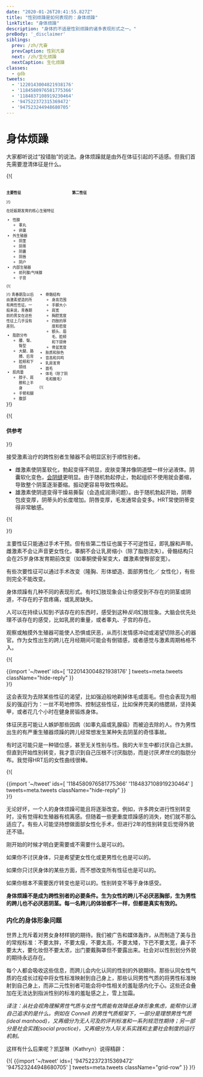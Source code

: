 ```yaml
---
date: "2020-01-26T20:41:55.827Z"
title: "性别烦躁是如何表现的：身体烦躁"
linkTitle: "身体烦躁"
description: "身体的不适是性别烦躁的诸多表现形式之一。"
preBody: '_disclaimer'
siblings:
  prev: /zh/亢奋
  prevCaption: 性别亢奋
  next: /zh/生化烦躁
  nextCaption: 生化烦躁
classes:
  - gdb
tweets:
  - '1220143004821938176'
  - '1184580976581775366'
  - '1184837108919230464'
  - '947522372315369472'
  - '947523244948680705'
---
```


# 身体烦躁

大家都听说过“投错胎”的说法。身体烦躁就是由外在体征引起的不适感。但我们首先需要澄清体征是什么。

{!{
<style>

.fact-grid h4 { font-weight: 600;grid-row: 1; }

.fact-grid li {break-inside: avoid;}

@media (min-width: 500px) {
  .fact-grid {
    display: grid;
    grid-template-columns: 1fr 2fr;
    grid-template-rows: min-content 1fr;
    grid-column-gap: 1em;
    font-size: 0.7em;
  }

  .fact-grid .two-col { column-count: 2; }
}

</style>
<div class="fact-grid ">
  <h4>主要性征</h4>
  <div>
}!}

在妊娠期发育的核心生殖特征

- 性腺
  - 睾丸
  - 卵巢
- 外生殖器
  - 阴茎
  - 阴蒂
  - 阴囊
  - 阴唇
  - 阴户
- 内部生殖器
  - 前列腺/气味腺
  - 子宫


{!{ </div>  <h4>第二性征</h4>
<div class="two-col"> }!}
青春期及以后由激素塑造的所有两性性征。一般来说，青春期前的男女在这些性征上几乎没有差别。

- 脂肪分布
  - 腰、臀、臀型
  - 大腿、胳膊、后背
  - 脸颊和下颌线
- 肌肉量
  - 脖子、肩膀和上半身
  - 手臂和腿
  - 腹部
- 骨骼结构
  - 身高范围
  - 手脚大小
  - 肩宽
  - 胸腔宽度
  - 四肢的厚度和密度
  - 额头、眉毛、脸颊和下颌骨
  - 骨盆宽度
- 肤质和肤色
- 音高和共鸣
- 乳房发育
- 面毛
- 体毛（除了阴毛和腋毛）


{!{ </div></div> }!}

{!{ <div class="gutter"><div class="card"><div class="card-body"><h4 class="card-title">供参考</h4> }!}

接受激素治疗的跨性别者生殖器不会明显区别于顺性别者。

- 雌激素使阴茎软化，勃起变得不明显，皮肤变薄并像阴道壁一样分泌液体。阴囊软化变色，[会阴缝](https://en.wikipedia.org/wiki/Perineal_raphe)更明显。由于随机勃起停止，勃起组织不使用就会萎缩，导致整个阴茎逐渐萎缩。振动更容易导致性唤起。
- 雄激素使阴道变得干燥易撕裂（会造成润滑问题）。由于随机勃起开始，阴蒂包皮变厚，阴蒂头的长度增加。阴唇变厚，毛发通常会变多。HRT常使阴蒂变得非常敏感。

{!{ </div></div></div> }!}

主要性征只能通过手术干预。但有些第二性征也属于不可逆性征，即乳腺和声带。雌激素不会让声音更女性化，睾酮不会让乳房缩小（除了脂肪流失）。骨骼结构只会在25岁身体发育期前改变（如睾酮使骨架变大，雌激素使臀部变宽）。

有些次要性征可以通过手术改变（隆胸、形体塑造、面部男性化／ 女性化），有些则完全不能改变。

身体烦躁有几种不同的表现形式。有时幻肢现象会让你感受到不存在的阴茎或阴道，不存在的子宫疼痛，或乳房缺失。

人可以在持续认知到*不*该存在的东西时，感受到这种*反向*幻肢现象。大脑会优先处理不该存在的感受，比如乳房的重量，或者睾丸、子宫的存在。

观察或触摸外生殖器可能使人恐惧或厌恶，从而引发情感冲动或渴望切除恶心的器官。作为女性出生的跨儿在月经期间可能会有倒错感，或者感觉与激素周期格格不入。

{!{ <div class="gutter">{{import '~/tweet' ids=[
  '1220143004821938176'
] tweets=meta.tweets className="hide-reply" }}</div> }!}

这会表现为去除某些性征的渴望，比如强迫般地剃掉体毛或面毛。但也会表现为相反的强迫行为：一丝不苟地修饰、控制这些性征，比如保养完美的络腮胡，坚持美甲，或者花几个小时在健身房锻炼身体。

体征厌恶可能让人嫉妒那些因病（如睾丸癌或乳腺癌）而被迫去除的人。作为男性出生的有严重生殖器烦躁的跨儿经常想发生某种失去阴茎的奇怪事故。

有时这可能只是一种错位感，甚至无关性别与性。我的大半生中都讨厌自己太胖。但直到开始性别转变，我才意识到自己压根不讨厌脂肪，而是讨厌*男性化*的脂肪分布。我觉得HRT后的女性曲线很棒。

{!{ <div class="gutter">{{import '~/tweet' ids=[
  '1184580976581775366'
  '1184837108919230464'
] tweets=meta.tweets className="hide-reply" }}</div> }!}

无论好坏，一个人的身体烦躁可能且将逐渐改变。例如，许多跨女进行性别转变时，没有觉得和生殖器有梳离感。但随着一些更重度烦躁感的消失，她们就不那么适应了。有些人可能坚持想做面部女性化手术，但进行2年的性别转变后觉得外貌还不错。

刚开始的时候才明白更需要或不需要什么是可以的。

如果你不讨厌身体，只是希望更女性化或更男性化也是可以的。

如果你只讨厌身体的某些方面，而不想改变所有性征也是可以的。

如果你根本不需要医疗转变也是可以的。性别转变不等于身体感受。

**身体烦躁不是成为跨性别者的必要条件。生为女性的跨儿不必厌恶胸部，生为男性的跨儿也不必厌恶阴茎。每一名跨儿的体验都不一样，但都是真实有效的。**

### 内化的身体形象问题

世界上充斥着对男女身材样貌的期待。我们被广告和媒体轰炸，从而制造了美与丑的常规标准：不要太胖，不要太瘦，不要太高，不要太矮，下巴不要太宽，鼻子不要太大，要化妆但不要太浓，出门要戴胸罩但不要露出来。社会对以性别划分外貌的期待永远存在。

每个人都会吸收这些信息，而跨儿会内化认同的性别的外貌期待。那些认同女性气质的在成长过程中将女性标准映射到自己身上，那些认同男性气质的将男性标准映射到自己身上，而非二元性别者可能会将中性相关的羞耻感内化于心。这些还会叠加在无法达到指派性别的标准的羞耻感之上，雪上加霜。

*译注：从社会视角理解男性气质与女性气质能有效降低身体形象焦虑，能帮你认清自己追求的是什么。例如在 Connell 的男性气质框架下，一部分是理想男性气质(ideal manhood)，又再细分为无人可及的评判标准和一系列规范性期待；另一部分是社会实践(social practice)，又再细分为人际关系实践和主要社会制度的运行机制。*

这样有什么后果呢？凯瑟琳（Kathryn）说得精辟：

{!{ {{import '~/tweet' ids=[
  '947522372315369472'
  '947523244948680705'
] tweets=meta.tweets className="grid-row" }} }!}

